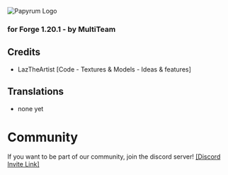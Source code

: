 
![Papyrum Logo]()
### for Forge 1.20.1 - by MultiTeam

## Credits
- LazTheArtist [Code - Textures & Models - Ideas & features]

## Translations
- none yet

# Community

If you want to be part of our community, join the discord server!
[[Discord Invite Link]](https://discord.gg/ybVgDNHUPV)